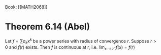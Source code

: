 Book: [[MATH2068]]
# Theorem 6.14 (Abel)
Let $f=\sum a_{k}x^{k}$ be a power series with radius of convergence $r$.
Suppose $r>0$ and $f(r)$ exists.
Then $f$ is continuous at $r$, i.e. $\displaystyle \lim_{x\to r^{-}}f(x)=f(r)$